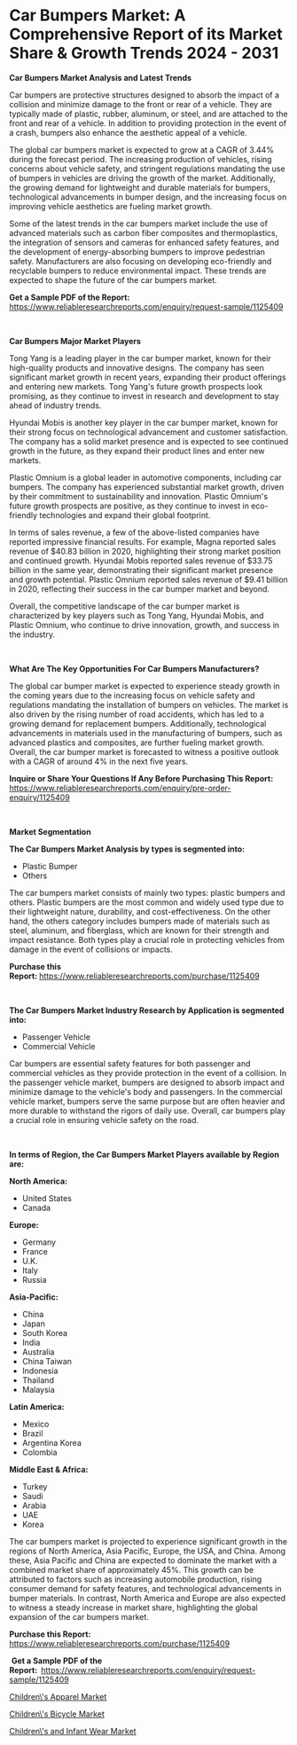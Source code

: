 <p><h1>Car Bumpers Market: A Comprehensive Report of its Market Share & Growth Trends 2024 - 2031</h1></p><p><strong>Car Bumpers Market Analysis and Latest Trends</strong></p>
<p><p>Car bumpers are protective structures designed to absorb the impact of a collision and minimize damage to the front or rear of a vehicle. They are typically made of plastic, rubber, aluminum, or steel, and are attached to the front and rear of a vehicle. In addition to providing protection in the event of a crash, bumpers also enhance the aesthetic appeal of a vehicle.</p><p>The global car bumpers market is expected to grow at a CAGR of 3.44% during the forecast period. The increasing production of vehicles, rising concerns about vehicle safety, and stringent regulations mandating the use of bumpers in vehicles are driving the growth of the market. Additionally, the growing demand for lightweight and durable materials for bumpers, technological advancements in bumper design, and the increasing focus on improving vehicle aesthetics are fueling market growth.</p><p>Some of the latest trends in the car bumpers market include the use of advanced materials such as carbon fiber composites and thermoplastics, the integration of sensors and cameras for enhanced safety features, and the development of energy-absorbing bumpers to improve pedestrian safety. Manufacturers are also focusing on developing eco-friendly and recyclable bumpers to reduce environmental impact. These trends are expected to shape the future of the car bumpers market.</p></p>
<p><strong>Get a Sample PDF of the Report:&nbsp;</strong> <a href="https://www.reliableresearchreports.com/enquiry/request-sample/1125409">https://www.reliableresearchreports.com/enquiry/request-sample/1125409</a></p>
<p>&nbsp;</p>
<p><strong>Car Bumpers Major Market Players</strong></p>
<p><p>Tong Yang is a leading player in the car bumper market, known for their high-quality products and innovative designs. The company has seen significant market growth in recent years, expanding their product offerings and entering new markets. Tong Yang's future growth prospects look promising, as they continue to invest in research and development to stay ahead of industry trends.</p><p>Hyundai Mobis is another key player in the car bumper market, known for their strong focus on technological advancement and customer satisfaction. The company has a solid market presence and is expected to see continued growth in the future, as they expand their product lines and enter new markets.</p><p>Plastic Omnium is a global leader in automotive components, including car bumpers. The company has experienced substantial market growth, driven by their commitment to sustainability and innovation. Plastic Omnium's future growth prospects are positive, as they continue to invest in eco-friendly technologies and expand their global footprint.</p><p>In terms of sales revenue, a few of the above-listed companies have reported impressive financial results. For example, Magna reported sales revenue of $40.83 billion in 2020, highlighting their strong market position and continued growth. Hyundai Mobis reported sales revenue of $33.75 billion in the same year, demonstrating their significant market presence and growth potential. Plastic Omnium reported sales revenue of $9.41 billion in 2020, reflecting their success in the car bumper market and beyond.</p><p>Overall, the competitive landscape of the car bumper market is characterized by key players such as Tong Yang, Hyundai Mobis, and Plastic Omnium, who continue to drive innovation, growth, and success in the industry.</p></p>
<p>&nbsp;</p>
<p><strong>What Are The Key Opportunities For Car Bumpers Manufacturers?</strong></p>
<p><p>The global car bumper market is expected to experience steady growth in the coming years due to the increasing focus on vehicle safety and regulations mandating the installation of bumpers on vehicles. The market is also driven by the rising number of road accidents, which has led to a growing demand for replacement bumpers. Additionally, technological advancements in materials used in the manufacturing of bumpers, such as advanced plastics and composites, are further fueling market growth. Overall, the car bumper market is forecasted to witness a positive outlook with a CAGR of around 4% in the next five years.</p></p>
<p><strong>Inquire or Share Your Questions If Any Before Purchasing This Report:</strong> <a href="https://www.reliableresearchreports.com/enquiry/pre-order-enquiry/1125409">https://www.reliableresearchreports.com/enquiry/pre-order-enquiry/1125409</a></p>
<p>&nbsp;</p>
<p><strong>Market Segmentation</strong></p>
<p><strong>The Car Bumpers Market Analysis by types is segmented into:</strong></p>
<p><ul><li>Plastic Bumper</li><li>Others</li></ul></p>
<p><p>The car bumpers market consists of mainly two types: plastic bumpers and others. Plastic bumpers are the most common and widely used type due to their lightweight nature, durability, and cost-effectiveness. On the other hand, the others category includes bumpers made of materials such as steel, aluminum, and fiberglass, which are known for their strength and impact resistance. Both types play a crucial role in protecting vehicles from damage in the event of collisions or impacts.</p></p>
<p><strong>Purchase this Report:&nbsp;</strong><a href="https://www.reliableresearchreports.com/purchase/1125409">https://www.reliableresearchreports.com/purchase/1125409</a></p>
<p>&nbsp;</p>
<p><strong>The Car Bumpers Market Industry Research by Application is segmented into:</strong></p>
<p><ul><li>Passenger Vehicle</li><li>Commercial Vehicle</li></ul></p>
<p><p>Car bumpers are essential safety features for both passenger and commercial vehicles as they provide protection in the event of a collision. In the passenger vehicle market, bumpers are designed to absorb impact and minimize damage to the vehicle's body and passengers. In the commercial vehicle market, bumpers serve the same purpose but are often heavier and more durable to withstand the rigors of daily use. Overall, car bumpers play a crucial role in ensuring vehicle safety on the road.</p></p>
<p>&nbsp;</p>
<p><strong>In terms of Region, the Car Bumpers Market Players available by Region are:</strong></p>
<p>
    <p> <strong> North America: </strong>
        <ul>
            <li>United States</li>
            <li>Canada</li>
        </ul>
        </p> 
    <p> <strong> Europe: </strong>
        <ul>
            <li>Germany</li>
            <li>France</li>
            <li>U.K.</li>
            <li>Italy</li>
            <li>Russia</li>
        </ul>
        </p> 
    <p> <strong> Asia-Pacific: </strong>
        <ul>
            <li>China</li>
            <li>Japan</li>
            <li>South Korea</li>
            <li>India</li>
            <li>Australia</li>
            <li>China Taiwan</li>
            <li>Indonesia</li>
            <li>Thailand</li>
            <li>Malaysia</li>
        </ul>
        </p> 
    <p> <strong> Latin America: </strong>
        <ul>
            <li>Mexico</li>
            <li>Brazil</li>
            <li>Argentina Korea</li>
            <li>Colombia</li>
        </ul>
        </p> 
    <p> <strong> Middle East & Africa: </strong>
        <ul>
            <li>Turkey</li>
            <li>Saudi</li>
            <li>Arabia</li>
            <li>UAE</li>
            <li>Korea</li>
        </ul>
    </p>
    </p>
<p><p>The car bumpers market is projected to experience significant growth in the regions of North America, Asia Pacific, Europe, the USA, and China. Among these, Asia Pacific and China are expected to dominate the market with a combined market share of approximately 45%. This growth can be attributed to factors such as increasing automobile production, rising consumer demand for safety features, and technological advancements in bumper materials. In contrast, North America and Europe are also expected to witness a steady increase in market share, highlighting the global expansion of the car bumpers market.</p></p>
<p><strong>Purchase this Report: </strong><a href="https://www.reliableresearchreports.com/purchase/1125409">https://www.reliableresearchreports.com/purchase/1125409</a></p>
<p>&nbsp;<strong>Get a Sample PDF of the Report:&nbsp;&nbsp;</strong><a href="https://www.reliableresearchreports.com/enquiry/request-sample/1125409">https://www.reliableresearchreports.com/enquiry/request-sample/1125409</a></p>
<p><strong></strong></p>
<p><p><a href="https://view.publitas.com/reportprime-1/children-s-apparel-market-size-growth-and-forecast-from-2023-2030/">Children\'s Apparel Market</a></p><p><a href="https://view.publitas.com/reportprime-1/decoding-the-children-s-bicycle-market-a-deep-dive-into-the-latest-market-trends-market-segmentation-and-competitive-analysis/">Children\'s Bicycle Market</a></p><p><a href="https://view.publitas.com/reportprime-1/children-s-and-infant-wear-market-size-growth-and-forecast-from-2023-2030/">Children\'s and Infant Wear Market</a></p></p>